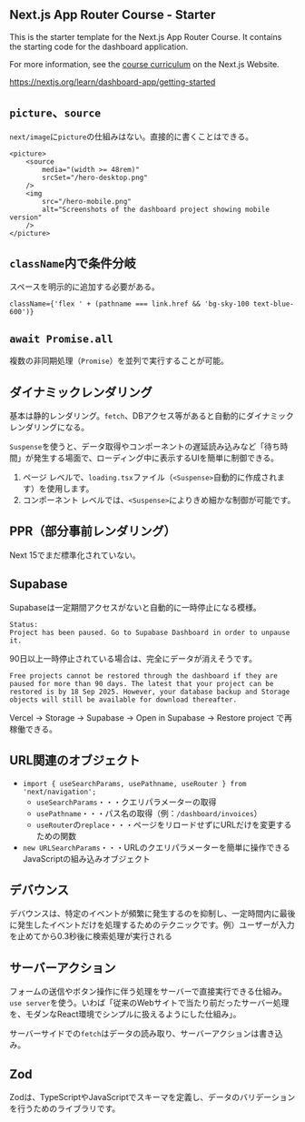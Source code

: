 ## Next.js App Router Course - Starter

This is the starter template for the Next.js App Router Course. It contains the starting code for the dashboard application.

For more information, see the [course curriculum](https://nextjs.org/learn) on the Next.js Website.

https://nextjs.org/learn/dashboard-app/getting-started

## `picture`、`source`

`next/image`に`picture`の仕組みはない。直接的に書くことはできる。

```
<picture>
	<source
		media="(width >= 48rem)"
		srcSet="/hero-desktop.png"
	/>
	<img
		src="/hero-mobile.png"
		alt="Screenshots of the dashboard project showing mobile version"
	/>
</picture>
```

## `className`内で条件分岐

スペースを明示的に追加する必要がある。

```
className={'flex ' + (pathname === link.href && 'bg-sky-100 text-blue-600')}
```

## `await Promise.all`

複数の非同期処理（`Promise`）を並列で実行することが可能。

## ダイナミックレンダリング

基本は静的レンダリング。`fetch`、DBアクセス等があると自動的にダイナミックレンダリングになる。

`Suspense`を使うと、データ取得やコンポーネントの遅延読み込みなど「待ち時間」が発生する場面で、ローディング中に表示するUIを簡単に制御できる。

1. ページ レベルで、`loading.tsx`ファイル（`<Suspense>`自動的に作成されます）を使用します。
2. コンポーネント レベルでは、`<Suspense>`によりきめ細かな制御が可能です。

## PPR（部分事前レンダリング）

Next 15でまだ標準化されていない。

## Supabase

Supabaseは一定期間アクセスがないと自動的に一時停止になる模様。

```
Status:
Project has been paused. Go to Supabase Dashboard in order to unpause it.
```

90日以上一時停止されている場合は、完全にデータが消えそうです。

```
Free projects cannot be restored through the dashboard if they are paused for more than 90 days. The latest that your project can be restored is by 18 Sep 2025. However, your database backup and Storage objects will still be available for download thereafter.
```

Vercel → Storage → Supabase → Open in Supabase → Restore project で再稼働できる。

## URL関連のオブジェクト

- `import { useSearchParams, usePathname, useRouter } from 'next/navigation';`
	- `useSearchParams`・・・クエリパラメーターの取得
	- `usePathname`・・・パス名の取得（例：`/dashboard/invoices`）
	- `useRouter`の`replace`・・・ページをリロードせずにURLだけを変更するための関数
- `new URLSearchParams`・・・URLのクエリパラメーターを簡単に操作できるJavaScriptの組み込みオブジェクト

## デバウンス

デバウンスは、特定のイベントが頻繁に発生するのを抑制し、一定時間内に最後に発生したイベントだけを処理するためのテクニックです。例）ユーザーが入力を止めてから0.3秒後に検索処理が実行される

## サーバーアクション

フォームの送信やボタン操作に伴う処理をサーバーで直接実行できる仕組み。`use server`を使う。いわば「従来のWebサイトで当たり前だったサーバー処理を、モダンなReact環境でシンプルに扱えるようにした仕組み」。

サーバーサイドでの`fetch`はデータの読み取り、サーバーアクションは書き込み。

## Zod

Zodは、TypeScriptやJavaScriptでスキーマを定義し、データのバリデーションを行うためのライブラリです。